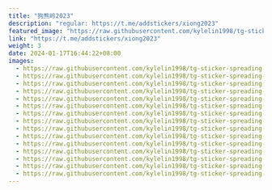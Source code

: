 ```yaml
---
title: "狗熊岭2023"
description: "regular: https://t.me/addstickers/xiong2023"
featured_image: "https://raw.githubusercontent.com/kylelin1998/tg-sticker-spreading-worldwide-images/main/img/d3b65af1-cbf9-420c-b587-a79cad6ef28e.jpg"
link: "https://t.me/addstickers/xiong2023"
weight: 3
date: 2024-01-17T16:44:22+08:00
images:
  - https://raw.githubusercontent.com/kylelin1998/tg-sticker-spreading-worldwide-images/main/img/d3b65af1-cbf9-420c-b587-a79cad6ef28e.jpg
  - https://raw.githubusercontent.com/kylelin1998/tg-sticker-spreading-worldwide-images/main/img/9ef776f1-d21f-4318-82bb-dcecf54a0c2c.jpg
  - https://raw.githubusercontent.com/kylelin1998/tg-sticker-spreading-worldwide-images/main/img/1bd2bf75-2217-48d7-b431-fabdd60515c2.jpg
  - https://raw.githubusercontent.com/kylelin1998/tg-sticker-spreading-worldwide-images/main/img/9c11abad-0d29-48ee-87e2-148d118ace0a.jpg
  - https://raw.githubusercontent.com/kylelin1998/tg-sticker-spreading-worldwide-images/main/img/25265cf6-93d8-4152-98c5-cefb2593b9e0.jpg
  - https://raw.githubusercontent.com/kylelin1998/tg-sticker-spreading-worldwide-images/main/img/4fbf86e8-4e52-47e4-9e22-da535f4eb1cb.jpg
  - https://raw.githubusercontent.com/kylelin1998/tg-sticker-spreading-worldwide-images/main/img/4aac85f2-4d22-4a24-b267-36a991a0fdb5.jpg
  - https://raw.githubusercontent.com/kylelin1998/tg-sticker-spreading-worldwide-images/main/img/8ba32a8a-0904-4f6f-adbd-f8caef4bc9fc.jpg
  - https://raw.githubusercontent.com/kylelin1998/tg-sticker-spreading-worldwide-images/main/img/78a92e7f-c4e0-4018-961c-c57e28bef7b2.jpg
  - https://raw.githubusercontent.com/kylelin1998/tg-sticker-spreading-worldwide-images/main/img/02dc73ba-387e-4ae8-84d8-af563a3e862d.jpg
  - https://raw.githubusercontent.com/kylelin1998/tg-sticker-spreading-worldwide-images/main/img/1b57b166-4971-4790-9941-705dd99aea7a.jpg
  - https://raw.githubusercontent.com/kylelin1998/tg-sticker-spreading-worldwide-images/main/img/2c758e65-3297-409d-b5b1-bb5d72e93155.jpg
  - https://raw.githubusercontent.com/kylelin1998/tg-sticker-spreading-worldwide-images/main/img/c1d1c727-ccc4-4286-92cc-017d368aa9ed.jpg
  - https://raw.githubusercontent.com/kylelin1998/tg-sticker-spreading-worldwide-images/main/img/b0b884b3-87f2-4737-8b43-5ed8b22da950.jpg
  - https://raw.githubusercontent.com/kylelin1998/tg-sticker-spreading-worldwide-images/main/img/abe28243-ba15-4e43-9c25-d37ff237381f.jpg
---
```

